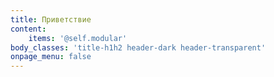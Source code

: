 ```yaml
---
title: Приветствие
content:
    items: '@self.modular'
body_classes: 'title-h1h2 header-dark header-transparent'
onpage_menu: false
---
```


